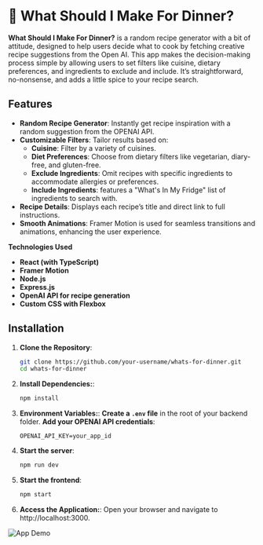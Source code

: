 # 🥘 What Should I Make For Dinner?

**What Should I Make For Dinner?** is a random recipe generator with a bit of attitude, designed to help users decide what to cook by fetching creative recipe suggestions from the Open AI. This app makes the decision-making process simple by allowing users to set filters like cuisine, dietary preferences, and ingredients to exclude and include. It’s straightforward, no-nonsense, and adds a little spice to your recipe search.

## Features

- **Random Recipe Generator**: Instantly get recipe inspiration with a random suggestion from the OPENAI API.
- **Customizable Filters**: Tailor results based on:
  - **Cuisine**: Filter by a variety of cuisines.
  - **Diet Preferences**: Choose from dietary filters like vegetarian, diary-free, and gluten-free.
  - **Exclude Ingredients**: Omit recipes with specific ingredients to accommodate allergies or preferences.
  - **Include Ingredients**: features a "What's In My Fridge" list of ingredients to search with.
- **Recipe Details**: Displays each recipe’s title and direct link to full instructions.
- **Smooth Animations**: Framer Motion is used for seamless transitions and animations, enhancing the user experience.

**Technologies Used**

- **React (with TypeScript)**
- **Framer Motion**
- **Node.js**
- **Express.js**
- **OpenAI API for recipe generation**
- **Custom CSS with Flexbox**

## Installation

1. **Clone the Repository**:

   ```bash
   git clone https://github.com/your-username/whats-for-dinner.git
   cd whats-for-dinner

   ```

2. **Install Dependencies:**:

   ```bash
   npm install

   ```

3. **Environment Variables:**:
   **Create a `.env` file** in the root of your backend folder.
   **Add your OPENAI API credentials**:

   ```env
   OPENAI_API_KEY=your_app_id

   ```

4. **Start the server**:

   ```bash
   npm run dev

   ```

5. **Start the frontend**:

   ```bash
   npm start

   ```

6. **Access the Application:**:
   Open your browser and navigate to http://localhost:3000.

![App Demo](/assets/demo.gif)
